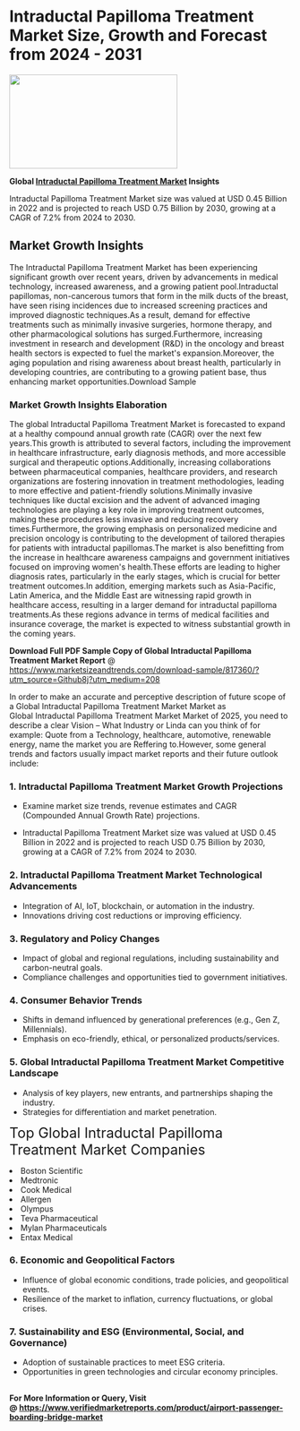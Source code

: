 <H1>Intraductal Papilloma Treatment Market Size, Growth and Forecast from 2024 - 2031</H1><img class="aligncenter size-medium wp-image-584254" src="https://thirdeyenews.in/wp-content/uploads/2024/09/Global-Market-Research-300x168.jpeg" alt="" width="300" height="168" /><p><strong>Global&nbsp;<a href="https://www.marketsizeandtrends.com/download-sample/817360/?utm_source=Github8j?utm_medium=208">Intraductal Papilloma Treatment Market</a> Insights</strong></p><p>Intraductal Papilloma Treatment Market size was valued at USD 0.45 Billion in 2022 and is projected to reach USD 0.75 Billion by 2030, growing at a CAGR of 7.2% from 2024 to 2030.</p><p><h2>Market Growth Insights</h2> The Intraductal Papilloma Treatment Market has been experiencing significant growth over recent years, driven by advancements in medical technology, increased awareness, and a growing patient pool.Intraductal papillomas, non-cancerous tumors that form in the milk ducts of the breast, have seen rising incidences due to increased screening practices and improved diagnostic techniques.As a result, demand for effective treatments such as minimally invasive surgeries, hormone therapy, and other pharmacological solutions has surged.Furthermore, increasing investment in research and development (R&D) in the oncology and breast health sectors is expected to fuel the market's expansion.Moreover, the aging population and rising awareness about breast health, particularly in developing countries, are contributing to a growing patient base, thus enhancing market opportunities.Download Sample <h3>Market Growth Insights Elaboration</h3> The global Intraductal Papilloma Treatment Market is forecasted to expand at a healthy compound annual growth rate (CAGR) over the next few years.This growth is attributed to several factors, including the improvement in healthcare infrastructure, early diagnosis methods, and more accessible surgical and therapeutic options.Additionally, increasing collaborations between pharmaceutical companies, healthcare providers, and research organizations are fostering innovation in treatment methodologies, leading to more effective and patient-friendly solutions.Minimally invasive techniques like ductal excision and the advent of advanced imaging technologies are playing a key role in improving treatment outcomes, making these procedures less invasive and reducing recovery times.Furthermore, the growing emphasis on personalized medicine and precision oncology is contributing to the development of tailored therapies for patients with intraductal papillomas.The market is also benefitting from the increase in healthcare awareness campaigns and government initiatives focused on improving women's health.These efforts are leading to higher diagnosis rates, particularly in the early stages, which is crucial for better treatment outcomes.In addition, emerging markets such as Asia-Pacific, Latin America, and the Middle East are witnessing rapid growth in healthcare access, resulting in a larger demand for intraductal papilloma treatments.As these regions advance in terms of medical facilities and insurance coverage, the market is expected to witness substantial growth in the coming years.</p><p><span class=""><strong>Download Full PDF Sample Copy of Global Intraductal Papilloma Treatment Market Report</strong> @ <a href="https://www.marketsizeandtrends.com/download-sample/817360/?utm_source=Github8j?utm_medium=208" target="_blank">https://www.marketsizeandtrends.com/download-sample/817360/?utm_source=Github8j?utm_medium=208</a></span></p><p>In order to make an accurate and perceptive description of future scope of a Global&nbsp;Intraductal Papilloma Treatment Market Market as Global&nbsp;Intraductal Papilloma Treatment Market Market of 2025, you need to describe a clear Vision &ndash; What Industry or Linda can you think of for example: Quote from a Technology, healthcare, automotive, renewable energy, name the market you are Reffering to.However, some general trends and factors usually impact market reports and their future outlook include:</p><h3>1.&nbsp;<strong>Intraductal Papilloma Treatment Market Growth Projections</strong></h3><ul><li>Examine market size trends, revenue estimates and CAGR (Compounded Annual Growth Rate) projections.</li><li><p>Intraductal Papilloma Treatment Market size was valued at USD 0.45 Billion in 2022 and is projected to reach USD 0.75 Billion by 2030, growing at a CAGR of 7.2% from 2024 to 2030.</p></li></ul><h3>2.&nbsp;<strong>Intraductal Papilloma Treatment Market Technological Advancements</strong></h3><ul><li>Integration of AI, IoT, blockchain, or automation in the industry.</li><li>Innovations driving cost reductions or improving efficiency.</li></ul><h3>3.&nbsp;<strong>Regulatory and Policy Changes</strong></h3><ul><li>Impact of global and regional regulations, including sustainability and carbon-neutral goals.</li><li>Compliance challenges and opportunities tied to government initiatives.</li></ul><h3>4.&nbsp;<strong>Consumer Behavior Trends</strong></h3><ul><li>Shifts in demand influenced by generational preferences (e.g., Gen Z, Millennials).</li><li>Emphasis on eco-friendly, ethical, or personalized products/services.</li></ul><h3>5.&nbsp;<strong>Global Intraductal Papilloma Treatment Market Competitive Landscape</strong></h3><ul><li>Analysis of key players, new entrants, and partnerships shaping the industry.</li><li>Strategies for differentiation and market penetration.</li></ul><p data-pm-slice="1 1 []"><span style="color: inherit; font-family: inherit; font-size: 25px;">Top Global Intraductal Papilloma Treatment Market Companies</span></p><div class="" data-test-id=""><p><li>Boston Scientific</li><li> Medtronic</li><li> Cook Medical</li><li> Allergen</li><li> Olympus</li><li> Teva Pharmaceutical</li><li> Mylan Pharmaceuticals</li><li> Entax Medical</li></p></div><h3>6.&nbsp;<strong>Economic and Geopolitical Factors</strong></h3><ul><li>Influence of global economic conditions, trade policies, and geopolitical events.</li><li>Resilience of the market to inflation, currency fluctuations, or global crises.</li></ul><h3>7.&nbsp;<strong>Sustainability and ESG (Environmental, Social, and Governance)</strong></h3><ul><li>Adoption of sustainable practices to meet ESG criteria.</li><li>Opportunities in green technologies and circular economy principles.</li></ul><h2><strong style="font-size: 14px;">For More Information or Query, Visit @&nbsp;</strong><a style="background-color: #ffffff; font-size: 14px;" href="https://www.marketsizeandtrends.com/report/intraductal-papilloma-treatment-market/" target="_blank">https://www.verifiedmarketreports.com/product/airport-passenger-boarding-bridge-market</a></h2>